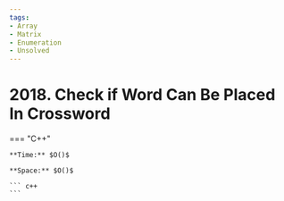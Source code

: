 ```yaml
---
tags:
- Array
- Matrix
- Enumeration
- Unsolved
---
```



# 2018. Check if Word Can Be Placed In Crossword

=== "C++"

    **Time:** $O()$

    **Space:** $O()$

    ``` c++
    ```